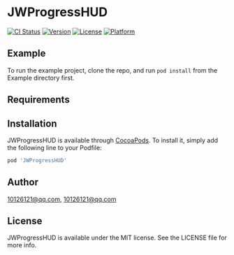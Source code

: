 # JWProgressHUD

[![CI Status](https://img.shields.io/travis/10126121@qq.com/JWProgressHUD.svg?style=flat)](https://travis-ci.org/10126121@qq.com/JWProgressHUD)
[![Version](https://img.shields.io/cocoapods/v/JWProgressHUD.svg?style=flat)](https://cocoapods.org/pods/JWProgressHUD)
[![License](https://img.shields.io/cocoapods/l/JWProgressHUD.svg?style=flat)](https://cocoapods.org/pods/JWProgressHUD)
[![Platform](https://img.shields.io/cocoapods/p/JWProgressHUD.svg?style=flat)](https://cocoapods.org/pods/JWProgressHUD)

## Example

To run the example project, clone the repo, and run `pod install` from the Example directory first.

## Requirements

## Installation

JWProgressHUD is available through [CocoaPods](https://cocoapods.org). To install
it, simply add the following line to your Podfile:

```ruby
pod 'JWProgressHUD'
```

## Author

10126121@qq.com, 10126121@qq.com

## License

JWProgressHUD is available under the MIT license. See the LICENSE file for more info.
